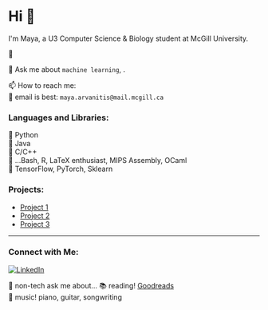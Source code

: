 # Hi 👋

I'm Maya, a U3 Computer Science & Biology student at McGill University.  
  
🌱   

💬 Ask me about ```machine learning```, .  
  
📫 How to reach me:   
📧 email is best: ```maya.arvanitis@mail.mcgill.ca```  
  
### Languages and Libraries:  
💾 Python  
💾 Java  
💾 C/C++  
💾 ...Bash, R, LaTeX enthusiast, MIPS Assembly, OCaml  
💽 TensorFlow, PyTorch, Sklearn  

### Projects:
- [Project 1](link)
- [Project 2](link)
- [Project 3](link)

--------------------------------------------------------------------
### Connect with Me:
[![LinkedIn](https://img.shields.io/badge/LinkedIn-Connect-blue)](www.linkedin.com/in/maya-arvanitis-771853170)

🌻 non-tech ask me about...
📚 reading! [Goodreads](https://www.goodreads.com/user/show/175332198-maya)  
🎹 music! piano, guitar, songwriting
